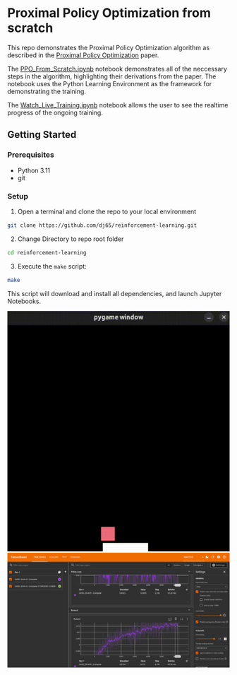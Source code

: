 # Proximal Policy Optimization from scratch

This repo demonstrates the Proximal Policy Optimization algorithm as described in the [Proximal Policy Optimization](https://arxiv.org/pdf/1707.06347) paper. 

The [PPO_From_Scratch.ipynb](PPO_From_Scratch.ipynb) notebook demonstrates all of the neccessary steps in the algorithm, highlighting their derivations from the paper. The notebook uses the Python Learning Environment as the framework for demonstrating the training. 

The [Watch_Live_Training.ipynb](Watch_Live_Training.ipynb) notebook allows the user to see the realtime progress of the ongoing training. 

## Getting Started

### Prerequisites
- Python 3.11
- git

### Setup
1. Open a terminal and clone the repo to your local environment
```bash
git clone https://github.com/dj65/reinforcement-learning.git
```

2. Change Directory to repo root folder

```bash
cd reinforcement-learning
```

3. Execute the `make` script:

```bash
make
```
This script will download and install all dependencies, and launch Jupyter Notebooks. 

![Alt Catcher](content/catcher.gif)
![Alt Catcher](content/tensorboard.png)